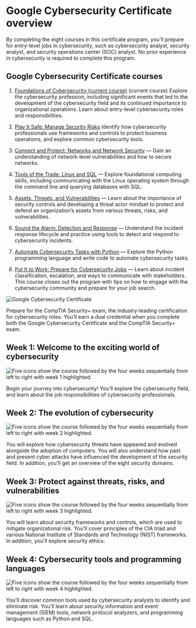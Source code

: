 # Google Cybersecurity Certificate overview

By completing the eight courses in this certificate program, you'll prepare for entry-level jobs in cybersecurity, such as cybersecurity analyst, security analyst, and security operations center (SOC) analyst. No prior experience in cybersecurity is required to complete this program.

## Google Cybersecurity Certificate courses

1. [Foundations of Cybersecurity (current course)](https://www.coursera.org/learn/foundations-of-cybersecurity/home/week/1) 
(current course) Explore the cybersecurity profession, including significant events that led to the development of the cybersecurity field and its continued importance to organizational operations. Learn about entry-level cybersecurity roles and responsibilities. 

2. [Play It Safe: Manage Security Risks](https://www.coursera.org/learn/manage-security-risks/home/week/1)
Identify how cybersecurity professionals use frameworks and controls to protect business operations, and explore common cybersecurity tools.

3. [Connect and Protect: Networks and Network Security](https://www.coursera.org/learn/networks-and-network-security/home/week/1)
— Gain an understanding of network-level vulnerabilities and how to secure networks. 

4. [Tools of the Trade: Linux and SQL](https://www.coursera.org/learn/linux-and-sql/home/week/1)
— Explore foundational computing skills, including communicating with the Linux operating system through the command line and querying databases with SQL. 

5. [Assets, Threats, and Vulnerabilities](https://www.coursera.org/learn/assets-threats-and-vulnerabilities/home/week/1) 
— Learn about the importance of security controls and developing a threat actor mindset to protect and defend an organization’s assets from various threats, risks, and vulnerabilities.

6. [Sound the Alarm: Detection and Response](https://www.coursera.org/learn/detection-and-response/home/week/1)
— Understand the incident response lifecycle and practice using tools to detect and respond to cybersecurity incidents.

7. [Automate Cybersecurity Tasks with Python](https://www.coursera.org/learn/automate-cybersecurity-tasks-with-python/home/week/1)
— Explore the Python programming language and write code to automate cybersecurity tasks. 

8. [Put It to Work: Prepare for Cybersecurity Jobs](https://www.coursera.org/learn/prepare-for-cybersecurity-jobs/home/week/1) 
— Learn about incident classification, escalation, and ways to communicate with stakeholders. This course closes out the program with tips on how to engage with the cybersecurity community and prepare for your job search.

![Google Cybersecurity Certificate](https://d3c33hcgiwev3.cloudfront.net/imageAssetProxy.v1/wUDPfuuARCehSWG8hh8yGQ_391e3fca589640ff865568380c1165f1_S33G003-S33G010.png?expiry=1685232000000&hmac=IcfMHSTmUoUWb1LNcWaeDfbiwkL9pCuufPLLdLsQxLk)

Prepare for the CompTIA Security+ exam, the industry-leading certification for cybersecurity roles. You’ll earn a dual credential when you complete both the Google Cybersecurity Certificate and the CompTIA Security+ exam.

## Week 1: Welcome to the exciting world of cybersecurity

![Five icons show the course followed by the four weeks sequentially from left to right with week 1 highlighted.](https://d3c33hcgiwev3.cloudfront.net/imageAssetProxy.v1/Ke_F7c8ST46zqT3cWlESjg_0aeac6544d7c4b028c442b526ad7a5f1_FoundationsCyber-R-001-1.png?expiry=1685232000000&hmac=eyBoOHTdBGgQeP9UKiXCnkvNVXI6nKWkbG6Pt3BUJ8A)

Begin your journey into cybersecurity! You'll explore the cybersecurity field, and learn about the job responsibilities of cybersecurity professionals.

## Week 2: The evolution of cybersecurity

![Five icons show the course followed by the four weeks sequentially from left to right with week 2 highlighted.](https://d3c33hcgiwev3.cloudfront.net/imageAssetProxy.v1/QlZPMeJlTWG5bPoiB65HXQ_ab434e3472c14816ab45b48e82a231f1_FoundationsCyber-R-001-2.png?expiry=1685232000000&hmac=jf_autvalWNopkMLlKmlqVcKNeObMjUrWgOeXGWYeeQ)

You will explore how cybersecurity threats have appeared and evolved alongside the adoption of computers. You will also understand how past and present cyber attacks have influenced the development of the security field. In addition, you'll get an overview of the eight security domains.

## Week 3: Protect against threats, risks, and vulnerabilities

![Five icons show the course followed by the four weeks sequentially from left to right with week 3 highlighted.](https://d3c33hcgiwev3.cloudfront.net/imageAssetProxy.v1/_UKSkqdPTb-Xd9B8smE8dg_d4999b46ab0344cdb1edbdc83490aef1_FoundationsCyber-R-001-3.png?expiry=1685232000000&hmac=RqEPicpzT7NVY8M1ULdRPBqUpy19yOs8x9I3KcViTJ4)

You will learn about security frameworks and controls, which are used to mitigate organizational risk. You'll cover principles of the CIA triad and various National Institute of Standards and Technology (NIST) frameworks. In addition, you'll explore security ethics.

## Week 4: Cybersecurity tools and programming languages

![Five icons show the course followed by the four weeks sequentially from left to right with week 4 highlighted.](https://d3c33hcgiwev3.cloudfront.net/imageAssetProxy.v1/mPui2kPMTOet2uSC5Y8mXA_98ec1eeec8a64f989970da26500232f1_FoundationsCyber-R-001-4.png?expiry=1685232000000&hmac=w658DhxYUlFAgBHEhOH-hgJFjD0XygXqUvGI9XS4vpU)

You’ll discover common tools used by cybersecurity analysts to identify and eliminate risk. You'll learn about security information and event management (SIEM) tools, network protocol analyzers, and programming languages such as Python and SQL.